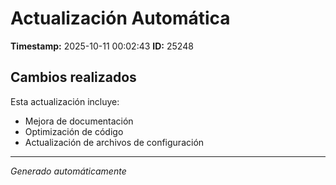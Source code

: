# Actualización Automática

**Timestamp:** 2025-10-11 00:02:43
**ID:** 25248

## Cambios realizados

Esta actualización incluye:
- Mejora de documentación
- Optimización de código
- Actualización de archivos de configuración

---
*Generado automáticamente*
